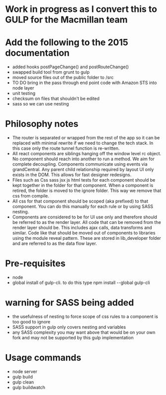 # Work in progress as I convert this to GULP for the Macmillan team

# Add the following to the 2015 documentation
- added hooks postPageChange()  and   postRouteChange()
- swapped build tool from grunt to gulp
- moved source files out of the public folder to /src
- TO DO bring in the pass through end point code with Amazon STS into node layer
- unit testing
- checksum on files that shouldn't be edited
- sass so we can use nesting

# Philosophy notes
- The router is separated or wrapped from the rest of the app so it can be replaced with minimal rewrite if we need to change the tech stack. In this case only the route tunnel function is re-written.
- All react components are siblings hanging off the window level rc object. No component should reach into another to run a method.  We aim for complete decoupling. Components communicate using events via grandCentral. Any parent child relationship required by layout UI only exists in the DOM. This allows for fast designer redesigns.
- Files such as Css sass jsx js html tests for each component should be kept together in the folder for that component. When a component is retired, the folder is moved to the ignore folder. This way we remove that css from compile.
- All css for that component should be scoped (aka prefixed) to that component. You can do this manually for each rule or by using SASS nesting.
-  Components are considered to be for UI use only and therefore should be referred to as the render layer. All code that can be removed from the render layer should be. This includes ajax calls, data transforms and similar. Code like that should be moved out of components to libraries using the module reveal pattern. These are stored in lib_developer folder and are referred to as the data flow layer.
  
# Pre-requisites
- node
- global install of gulp-cli. to do this type npm install --global gulp-cli

# warning for SASS being added
- the usefulness of nesting to force scope of css rules to a component is too good to ignore
- SASS support in gulp only covers nesting and variables
- any SASS complexity you may want above that would be on your own fork and may not be supported by this gulp implementation

# Usage commands
- node server
- gulp build
- gulp clean
- gulp buildwatch
